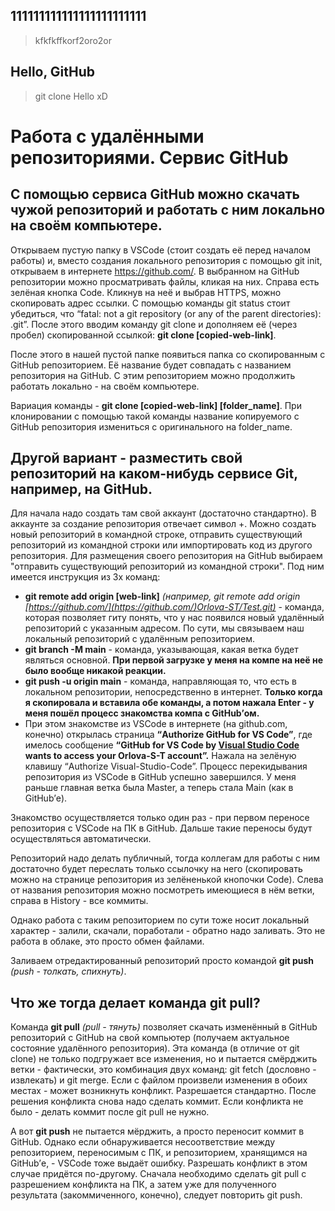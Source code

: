 ## 111111111111111111111111

> kfkfkffkorf2oro2or
## Hello, GitHub

> git clone
Hello xD

# Работа с удалёнными репозиториями. Сервис GitHub
## С помощью сервиса GitHub можно скачать чужой репозиторий и работать с ним локально на своём компьютере.

Открываем пустую папку в VSCode (стоит создать её перед началом работы) и, вместо создания локального репозитория с помощью git init, открываем в интернете https://github.com/. В выбранном на GitHub репозитории можно просматривать файлы, кликая на них. Справа есть зелёная кнопка Code. Кликнув на неё и выбрав HTTPS, можно скопировать адрес ссылки. С помощью команды git status стоит убедиться, что “fatal: not a git repository (or any of the parent directories): .git”. После этого вводим команду git clone и дополняем её (через пробел) скопированной ссылкой: **git clone [copied-web-link]**.

 После этого в нашей пустой папке появиться папка со скопированным с GitHub репозиторием. Её название будет совпадать с названием репозитория на GitHub. С этим репозиторием можно продолжить работать локально - на своём компьютере.  

Вариация команды - **git clone [copied-web-link] [folder_name]**. При клонировании с помощью такой команды название копируемого с GitHub репозитория измениться с оригинального на folder_name.

## Другой вариант - разместить свой репозиторий на каком-нибудь сервисе Git, например, на GitHub.
 Для начала надо создать там свой аккаунт (достаточно стандартно). В аккаунте за создание репозитория отвечает символ +. Можно создать новый репозиторий в командной строке, отправить существующий репозиторий из командной строки или импортировать код из другого репозитория. Для размещения своего репозитория на GitHub выбираем "отправить существующий репозиторий из командной строки". Под ним имеется инструкция из 3х команд:

- **git remote add origin [web-link]** *(например, git remote add origin [https://github.com/](https://github.com/)Orlova-ST/Test.git)* - команда, которая позволяет гиту понять, что у нас появился новый удалённый репозиторий с указанным адресом. По сути, мы связываем наш локальный репозиторий с удалённым репозиторием.
- **git branch -M main** - команда, указывающая, какая ветка будет являться основной. **При первой загрузке у меня на компе на неё не было вообще никакой реакции.**
- **git push -u origin main** - команда, направляющая то, что есть в локальном репозитории, непосредственно в интернет. **Только когда я скопировала и вставила обе команды, а потом нажала Enter - у меня пошёл процесс знакомства компа с GitHub’ом.**
- При этом знакомстве из VSCode в интернете (на github.com, конечно) открылась страница **“Authorize GitHub for VS Code”**, где имелось сообщение **“GitHub for VS Code by [Visual Studio Code](https://github.com/Visual-Studio-Code) wants to access your Orlova-S-T account”.** Нажала на зелёную клавишу “Authorize Visual-Studio-Code”. Процесс перекидывания репозитория из VSCode в GitHub успешно завершился. У меня раньше главная ветка была Master, а теперь стала Main (как в GitHub’е).

 Знакомство осуществляется только один раз - при первом переносе репозитория с VSCode на ПК в GitHub. Дальше такие переносы будут осуществляться автоматически.

Репозиторий надо делать публичный, тогда коллегам для работы с ним достаточно будет переслать только ссылочку на него (скопировать можно на странице репозитория из зелёненькой кнопочки Code). Слева от названия репозитория можно посмотреть имеющиеся в нём ветки, справа в History - все коммиты.

Однако работа с таким репозиторием по сути тоже носит локальный характер - залили, скачали, поработали - обратно надо заливать. Это не работа в облаке, это просто обмен файлами.

Заливаем отредактированный репозиторий просто командой **git push** *(push - толкать, спихнуть)*.

## Что же тогда делает команда **git pull**?
Команда **git pull** *(pull - тянуть)* позволяет скачать изменённый в GitHub репозиторий с GitHub на свой компьютер (получаем актуальное состояние удалённого репозитория). Эта команда (в отличие от git clone) не только подгружает все изменения, но и пытается смёрджить ветки - фактически, это комбинация двух команд: git fetch (дословно - извлекать) и git merge. Если с файлом произвели изменения в обоих местах - может возникнуть конфликт. Разрешается стандартно. После решения конфликта снова надо сделать коммит. Если конфликта не было - делать коммит после git pull не нужно.

А вот **git push** не пытается мёрджить, а просто переносит коммит в GitHub. Однако если обнаруживается несоответствие между репозиторием, переносимым с ПК, и репозиторием, хранящимся на GitHub’е, - VSCode тоже выдаёт ошибку. Разрешать конфликт в этом случае придётся по-другому. Сначала необходимо сделать git pull с разрешением конфликта на ПК, а затем уже для полученного результата (закоммиченного, конечно), следует повторить git push.

